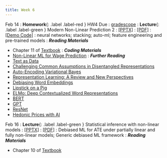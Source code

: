 ```yaml
---
title: Week 6
---
```


Feb 14
: **Homework**{: .label .label-red } HW4 Due
  : [gradescope](https://www.gradescope.com/courses/486969/)
: **Lecture**{: .label .label-green } Modern Non-Linear Prediction 2
  : [[PPTX]](https://github.com/stanford-msande228/winter23/raw/main/MSANDE228_Lecture11_Modern_Nonlinear_Prediction_NNets.pptx)
  : [[PDF]](https://github.com/stanford-msande228/winter23/raw/main/MSANDE228_Lecture11_Modern_Nonlinear_Prediction_NNets.pdf)
  : [[Demo Code]](https://github.com/stanford-msande228/winter23/blob/main/Lecture10-Demo.ipynb)
: neural networks; stacking; auto-ml; feature engineering and pre-trained models
: ***Reading Materials***
- Chapter 11 of [Textbook](https://canvas.stanford.edu/courses/168439/files/folder/Readings)
: ***Coding Materials***
- [Non-Linear ML for Wage Prediction](https://github.com/CausalAIBook/MetricsMLNotebooks/blob/main/PM3/python-nonlinear-ml-for-wage-prediction.ipynb)
: ***Further Reading***
- [Text as Data](https://www.aeaweb.org/articles?id=10.1257/jel.20181020)
- [Challenging Common Assumptions in Disentangled Representations](https://arxiv.org/abs/1811.12359)
- [Auto-Encoding Variational Bayes](https://arxiv.org/abs/1312.6114)
- [Representation Learning: A Review and New Perspectives](https://arxiv.org/abs/1206.5538)
- [Debiasing Word Embeddings](https://arxiv.org/abs/1607.06520)
- [Lipstick on a Pig](https://arxiv.org/abs/1903.03862)
- [ELMo: Deep Contextualized Word Representations](https://arxiv.org/abs/1802.05365)
- [BERT](https://arxiv.org/abs/1810.04805)
- [GPT](https://s3-us-west-2.amazonaws.com/openai-assets/research-covers/language-unsupervised/language_understanding_paper.pdf)
- [ResNet](https://arxiv.org/abs/1512.03385)
- [Hedonic Prices with AI](https://www.cemmap.ac.uk/wp-content/uploads/2021/02/CWP0421-Hedonic-prices-and-quality-adjusted-price-indices-powered-by-AI-1.pdf)

Feb 16
: **Lecture**{: .label .label-green } Statistical inference with non-linear models
  : [[PPTX]](https://github.com/stanford-msande228/winter23/raw/main/MSANDE228_Lecture12_Inference_with_Modern_NonLinear_Methods.pptx)
  : [[PDF]](https://github.com/stanford-msande228/winter23/raw/main/MSANDE228_Lecture12_Inference_with_Modern_NonLinear_Methods.pdf)
: Debiased ML for ATE under partially linear and fully non-linear models; Generic debiased ML framework
: ***Reading Materials***
- Chapter 10 of [Textbook](https://canvas.stanford.edu/courses/168439/files/folder/Readings)
